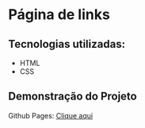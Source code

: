 # Página de links
## Tecnologias utilizadas:
- HTML
- CSS
## Demonstração do Projeto
Github Pages: [Clique aqui](https://ramonpietro.github.io/linktree/)
